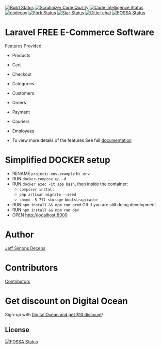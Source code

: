 [![Build Status](https://travis-ci.org/jsdecena/laracom.svg?branch=master)](https://travis-ci.org/jsdecena/laracom)
[![Scrutinizer Code Quality](https://scrutinizer-ci.com/g/Laracommerce/laracom/badges/quality-score.png?b=master)](https://scrutinizer-ci.com/g/Laracommerce/laracom/?branch=master)
[![Code Intelligence Status](https://scrutinizer-ci.com/g/Laracommerce/laracom/badges/code-intelligence.svg?b=master)](https://scrutinizer-ci.com/code-intelligence)
[![codecov](https://codecov.io/gh/jsdecena/laracom/branch/master/graph/badge.svg)](https://codecov.io/gh/jsdecena/laracom)
[![Fork Status](https://img.shields.io/github/forks/jsdecena/laracom.svg)](https://github.com/jsdecena/laracom)
[![Star Status](https://img.shields.io/github/stars/jsdecena/laracom.svg)](https://github.com/jsdecena/laracom)
[![Gitter chat](https://badges.gitter.im/gitterHQ/gitter.png)](https://gitter.im/larac0m/Lobby)
[![FOSSA Status](https://app.fossa.io/api/projects/git%2Bgithub.com%2FLaracommerce%2Flaracom.svg?type=shield)](https://app.fossa.io/projects/git%2Bgithub.com%2FLaracommerce%2Flaracom?ref=badge_shield)

# Laravel FREE E-Commerce Software

Features Provided
- Products
- Cart
- Checkout
- Categories
- Customers
- Orders
- Payment
- Couriers
- Employees

- To view more details of the features 
See full [documentation](https://shop.laracom.net/docs)

# Simplified DOCKER setup

- RENAME `project/.env.example` to `.env`
- RUN `docker-compose up -d`
- RUN `docker exec -it app bash`, then inside the container:
    - `composer install`
    - `php artisan migrate --seed`
    - `chmod -R 777 storage bootstrap/cache`
- RUN `npm install && npm run prod` OR if you are still doing development
- RUN `npm install && npm run dev`
- OPEN [http://localhost:8000](http://localhost:8000)

# Author

[Jeff Simons Decena](https://jsdecena.me)

# Contributors

[Contributors](https://github.com/Laracommerce/laracom/graphs/contributors)

# Get discount on Digital Ocean
Sign-up with [Digital Ocean and get $10 discount](https://m.do.co/c/bce94237de96)!


## License
[![FOSSA Status](https://app.fossa.io/api/projects/git%2Bgithub.com%2FLaracommerce%2Flaracom.svg?type=large)](https://app.fossa.io/projects/git%2Bgithub.com%2FLaracommerce%2Flaracom?ref=badge_large)
